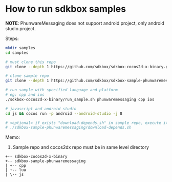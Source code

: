 
# How to run sdkbox samples

**NOTE**: PhunwareMessaging does not support android project, only android studio project.

Steps:

~~~bash
mkdir samples
cd samples

# must clone this repo
git clone --depth 1 https://github.com/sdkbox/sdkbox-cocos2d-x-binary.git

# clone sample repo
git clone --depth 1 https://github.com/sdkbox/sdkbox-sample-phunwaremessaging.git

# run sample with specified language and platform
# eg: cpp and ios
./sdkbox-cocos2d-x-binary/run_sample.sh phunwaremessaging cpp ios

# javascript and android studio
cd js && cocos run -p android --android-studio -j 8

# <optional> if exists "download-depends.sh" in sample repo, execute it
# ./sdkbox-sample-phunwaremessaging/download-depends.sh

~~~

Memo:

1.  Sample repo and cocos2dx repo must be in same level directory

~~~
+-- sdkbox-cocos2d-x-binary
+-- sdkbox-sample-phunwaremessaging
| +-- cpp
| +-- lua
| \-- js
~~~
